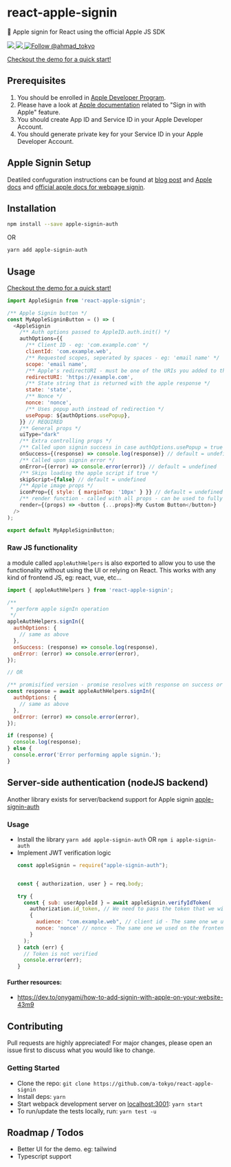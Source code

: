 # react-apple-signin

 Apple signin for React using the official Apple JS SDK

<a href="https://npmjs.com/package/react-apple-signin">
  <img src="https://img.shields.io/npm/v/react-apple-signin.svg"></img>
  <img src="https://img.shields.io/npm/dt/react-apple-signin.svg"></img>
</a>
<a href="https://twitter.com/intent/follow?screen_name=ahmad_tokyo"><img src="https://img.shields.io/twitter/follow/ahmad_tokyo.svg?label=Follow%20@ahmad_tokyo" alt="Follow @ahmad_tokyo"></img></a>

[Checkout the demo for a quick start!](TODO)

## Prerequisites
1. You should be enrolled in [Apple Developer Program](https://developer.apple.com/programs/).
2. Please have a look at [Apple documentation](
https://developer.apple.com/sign-in-with-apple/get-started/) related to "Sign in with Apple" feature.
3. You should create App ID and Service ID in your Apple Developer Account.
4. You should generate private key for your Service ID in your Apple Developer Account.

## Apple Signin Setup
Deatiled confuguration instructions can be found at [blog post](https://medium.com/@artyomefremov/add-sign-in-with-apple-button-to-your-website-today-part-1-12ed1444623a?postPublishedType=initial) and [Apple docs](https://help.apple.com/developer-account/#/dev1c0e25352) and [official apple docs for webpage signin](https://developer.apple.com/documentation/sign_in_with_apple/sign_in_with_apple_js/configuring_your_webpage_for_sign_in_with_apple).

## Installation

```bash
npm install --save apple-signin-auth
```
OR
```bash
yarn add apple-signin-auth
```

## Usage
[Checkout the demo for a quick start!](TODO)
```js
import AppleSignin from 'react-apple-signin';

/** Apple Signin button */
const MyAppleSigninButton = () => (
  <AppleSignin
    /** Auth options passed to AppleID.auth.init() */
    authOptions={{
      /** Client ID - eg: 'com.example.com' */
      clientId: 'com.example.web',
      /** Requested scopes, seperated by spaces - eg: 'email name' */
      scope: 'email name',
      /** Apple's redirectURI - must be one of the URIs you added to the serviceID - the undocumented trick in apple docs is that you should call auth from a page that is listed as a redirectURI, localhost fails */
      redirectURI: 'https://example.com',
      /** State string that is returned with the apple response */
      state: 'state',
      /** Nonce */
      nonce: 'nonce',
      /** Uses popup auth instead of redirection */
      usePopup: ${authOptions.usePopup},
    }} // REQUIRED
    /** General props */
    uiType="dark"
    /** Extra controlling props */
    /** Called upon signin success in case authOptions.usePopup = true -- which means auth is handled client side */
    onSuccess={(response) => console.log(response)} // default = undefined
    /** Called upon signin error */
    onError={(error) => console.error(error)} // default = undefined
    /** Skips loading the apple script if true */
    skipScript={false} // default = undefined
    /** Apple image props */
    iconProp={{ style: { marginTop: '10px' } }} // default = undefined
    /** render function - called with all props - can be used to fully customize the UI by rendering your own component  */
    render={(props) => <button {...props}>My Custom Button</button>}
  />
);

export default MyAppleSigninButton;
```

### Raw JS functionality
a module called `appleAuthHelpers` is also exported to allow you to use the functionality without using the UI or relying on React. This works with any kind of frontend JS, eg: react, vue, etc...
```js
import { appleAuthHelpers } from 'react-apple-signin';

/**
 * perform apple signIn operation
 */
appleAuthHelpers.signIn({
  authOptions: {
    // same as above
  },
  onSuccess: (response) => console.log(response),
  onError: (error) => console.error(error),
});

// OR

/** promisified version - promise resolves with response on success or undefined on error -- note that this only work with usePopup: true */
const response = await appleAuthHelpers.signIn({
  authOptions: {
    // same as above
  },
  onError: (error) => console.error(error),
});

if (response) {
  console.log(response);
} else {
  console.error('Error performing apple signin.');
}

```

## Server-side authentication (nodeJS backend)
Another library exists for server/backend support for Apple signin [apple-signin-auth](https://github.com/A-Tokyo/apple-signin-auth)

### Usage
- Install the library `yarn add apple-signin-auth` OR `npm i apple-signin-auth`
- Implement JWT verification logic
  ```js
  const appleSignin = require("apple-signin-auth");


  const { authorization, user } = req.body;

  try {
    const { sub: userAppleId } = await appleSignin.verifyIdToken(
      authorization.id_token, // We need to pass the token that we wish to decode.
      {
        audience: "com.example.web", // client id - The same one we used on the frontend, this is the secret key used for encoding and decoding the token.
        nonce: 'nonce' // nonce - The same one we used on the frontend - OPTIONAL
      }
    );
  } catch (err) {
    // Token is not verified
    console.error(err);
  }
  ```
#### Further resources:
- https://dev.to/onygami/how-to-add-signin-with-apple-on-your-website-43m9

## Contributing
Pull requests are highly appreciated! For major changes, please open an issue first to discuss what you would like to change.

### Getting Started
- Clone the repo: `git clone https://github.com/a-tokyo/react-apple-signin`
- Install deps: `yarn`
- Start webpack development server on [localhost:3001](http://localhost:3001): `yarn start`
- To run/update the tests locally, run: `yarn test -u`

## Roadmap / Todos
- Better UI for the demo. eg: tailwind
- Typescript support
